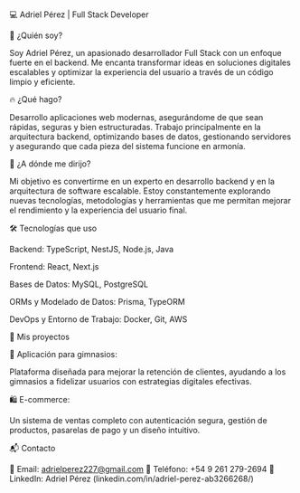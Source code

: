 💻 Adriel Pérez | Full Stack Developer

🚀 ¿Quién soy?

Soy Adriel Pérez, un apasionado desarrollador Full Stack con un enfoque fuerte en el backend. Me encanta transformar ideas en soluciones digitales escalables y optimizar la experiencia del usuario a través de un código limpio y eficiente.

🔥 ¿Qué hago?

Desarrollo aplicaciones web modernas, asegurándome de que sean rápidas, seguras y bien estructuradas. Trabajo principalmente en la arquitectura backend, optimizando bases de datos, gestionando servidores y asegurando que cada pieza del sistema funcione en armonía.

🎯 ¿A dónde me dirijo?

Mi objetivo es convertirme en un experto en desarrollo backend y en la arquitectura de software escalable. Estoy constantemente explorando nuevas tecnologías, metodologías y herramientas que me permitan mejorar el rendimiento y la experiencia del usuario final.

🛠️ Tecnologías que uso

Backend: TypeScript, NestJS, Node.js, Java

Frontend: React, Next.js

Bases de Datos: MySQL, PostgreSQL

ORMs y Modelado de Datos: Prisma, TypeORM

DevOps y Entorno de Trabajo: Docker, Git, AWS


📌 Mis proyectos

📲 Aplicación para gimnasios:

Plataforma diseñada para mejorar la retención de clientes, ayudando a los gimnasios a fidelizar usuarios con estrategias digitales efectivas.

🛍️ E-commerce:

Un sistema de ventas completo con autenticación segura, gestión de productos, pasarelas de pago y un diseño intuitivo.


📬 Contacto

📧 Email: adrielperez227@gmail.com
📱 Teléfono: +54 9 261 279-2694
💼 LinkedIn: Adriel Pérez (linkedin.com/in/adriel-perez-ab3266268/)
<!--
**adrielperez33/adrielperez33** is a ✨ _special_ ✨ repository because its `README.md` (this file) appears on your GitHub profile.

Here are some ideas to get you started:

- 🔭 I’m currently working on ...
- 🌱 I’m currently learning ...
- 👯 I’m looking to collaborate on ...
- 🤔 I’m looking for help with ...
- 💬 Ask me about ...
- 📫 How to reach me: ...
- 😄 Pronouns: ...
- ⚡ Fun fact: ...
-->
